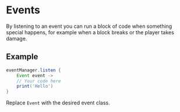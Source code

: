 # Events

By listening to an event you can run a block of code when something special happens, for example when a block breaks or the player takes damage.

## Example

`````groovy
eventManager.listen {
    Event event ->
    // Your code here
    print('Hello')
}
`````

Replace `Event` with the desired event class.
